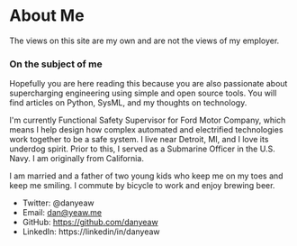 <!--
.. title: About Me
.. slug: about-me
.. date: 2018-11-08 21:30:55 UTC-05:00
.. tags: 
.. category: 
.. link: 
.. description: 
.. type: text
-->

# About Me
The views on this site are my own and are not the views of my employer.
### On the subject of me
Hopefully you are here reading this because you are also passionate about
supercharging engineering using simple and open source tools. You will find
articles on Python, SysML, and my thoughts on technology.

I'm currently Functional Safety Supervisor for Ford Motor Company, which means
I help design how complex automated and electrified technologies work together
to be a safe system. I live near Detroit, MI, and I love its underdog spirit.
Prior to this, I served as a Submarine Officer in the U.S. Navy. I am
originally from California.

I am married and a father of two young kids who keep me on my toes and keep me
smiling. I commute by bicycle to work and enjoy brewing beer.

* Twitter: @danyeaw
* Email: dan@yeaw.me
* GitHub: https://github.com/danyeaw
* LinkedIn: https://linkedin/in/danyeaw
